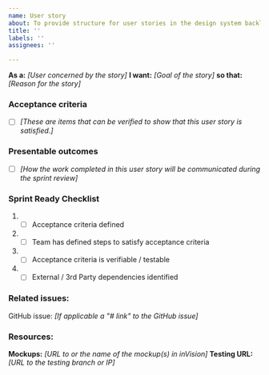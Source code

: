 ```yaml
---
name: User story
about: To provide structure for user stories in the design system backlog
title: ''
labels: ''
assignees: ''

---
```


**As a:** *[User concerned by the story]*
**I want:** *[Goal of the story]*
**so that:** *[Reason for the story]*

### Acceptance criteria
- [ ] *[These are items that can be verified to show that this user story is satisfied.]*

### Presentable outcomes
- [ ] *[How the work completed in this user story will be communicated during the sprint review]*

### Sprint Ready Checklist 
1. - [ ] Acceptance criteria defined 
3. - [ ] Team has defined steps to satisfy acceptance criteria 
4. - [ ] Acceptance criteria is verifiable / testable 
5. - [ ] External / 3rd Party dependencies identified

### Related issues:
GitHub issue: *[If applicable a "# link" to the GitHub issue]*

### Resources:
**Mockups:** *[URL to or the name of the mockup(s) in inVision]*
**Testing URL:** *[URL to the testing branch or IP]*
